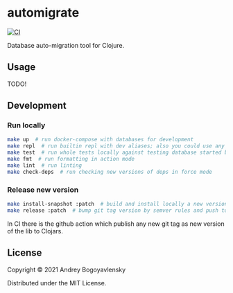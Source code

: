 # automigrate

[![CI](https://github.com/abogoyavlensky/automigrate/actions/workflows/ci.yaml/badge.svg?branch=master)](https://github.com/abogoyavlensky/automigrate/actions/workflows/ci.yaml)

Database auto-migration tool for Clojure.

## Usage

TODO!

## Development

### Run locally

```bash
make up  # run docker-compose with databases for development
make repl  # run builtin repl with dev aliases; also you could use any repl you want
make test  # run whole tests locally against testing database started by docker-compose
make fmt  # run formatting in action mode
make lint  # run linting
make check-deps  # run checking new versions of deps in force mode
```

### Release new version

```bash
make install-snapshot :patch  # build and install locally a new version of lib based on latest git tag and using semver
make release :patch  # bump git tag version by semver rules and push to remote repo
```

In CI there is the github action which publish any new git tag as new version of the lib to Clojars.

## License

Copyright © 2021 Andrey Bogoyavlensky

Distributed under the MIT License.
